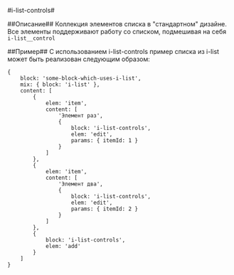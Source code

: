 #i-list-controls#

##Описание##
Коллекция элементов списка в "стандартном" дизайне.  
Все элементы поддерживают работу со списком, подмешивая на себя `i-list__control`  

##Пример##
С использованием i-list-controls пример списка из i-list может быть реализован следующим образом:

    {
        block: 'some-block-which-uses-i-list',
        mix: { block: 'i-list' },
        content: [
            {
                elem: 'item',
                content: [
                    'Элемент раз',
                    {
                        block: 'i-list-controls',
                        elem: 'edit',
                        params: { itemId: 1 }
                    }
                ]
            },
            {
                elem: 'item',
                content: [
                    'Элемент два',
                    {
                        block: 'i-list-controls',
                        elem: 'edit',
                        params: { itemId: 2 }
                    }
                ]
            },
            {
                block: 'i-list-controls',
                elem: 'add'
            }
        ]
    }

